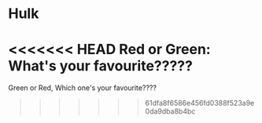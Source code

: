 # Hulk
<<<<<<< HEAD
Red or Green: What's your favourite?????
=======
Green or Red, Which one's your favourite????
>>>>>>> 61dfa8f6586e456fd0388f523a9e0da9dba8b4bc
